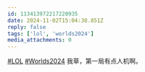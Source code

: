 ```yaml
---
id: 113413972217220935
date: 2024-11-02T15:04:38.851Z
reply: false
tags: ['lol', 'worlds2024']
media_attachments: 0
---
```


[#LOL](https://e5n.cc/tags/LOL) [#Worlds2024](https://e5n.cc/tags/Worlds2024) 我草，第一局有点人机啊。

